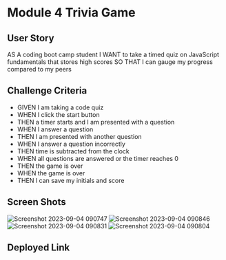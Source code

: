 # Module 4 Trivia Game

## User Story
AS A coding boot camp student
I WANT to take a timed quiz on JavaScript fundamentals that stores high scores
SO THAT I can gauge my progress compared to my peers

## Challenge Criteria 
- GIVEN I am taking a code quiz
- WHEN I click the start button
- THEN a timer starts and I am presented with a question
- WHEN I answer a question
- THEN I am presented with another question
- WHEN I answer a question incorrectly
- THEN time is subtracted from the clock
- WHEN all questions are answered or the timer reaches 0
- THEN the game is over
- WHEN the game is over
- THEN I can save my initials and score

## Screen Shots 
![Screenshot 2023-09-04 090747](https://github.com/bestedt/module4-trivia/assets/139821441/c4234f67-3a1c-4ada-884e-ab7c7322addd)
![Screenshot 2023-09-04 090846](https://github.com/bestedt/module4-trivia/assets/139821441/de931643-c417-4620-9783-6bf2b0291cf6)
![Screenshot 2023-09-04 090831](https://github.com/bestedt/module4-trivia/assets/139821441/6fbd118b-5f5f-4e5c-9c90-5e543b33dfc2)
![Screenshot 2023-09-04 090804](https://github.com/bestedt/module4-trivia/assets/139821441/d7219e3d-c652-40b8-a280-046db33d4ce3)

## Deployed Link


